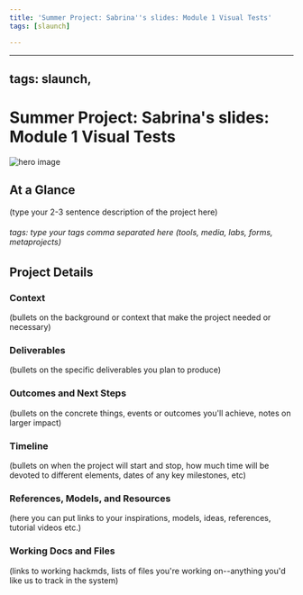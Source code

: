 ```yaml
---
title: 'Summer Project: Sabrina''s slides: Module 1 Visual Tests'
tags: [slaunch]

---
```


---
tags: slaunch, 
---
# Summer Project: Sabrina's slides: Module 1 Visual Tests

![hero image](link/to/your/hero/image)

## At a Glance

(type your 2-3 sentence description of the project here)

###### tags: type your tags comma separated here (tools, media, labs, forms, metaprojects)

## Project Details

### Context

(bullets on the background or context that make the project needed or necessary)

### Deliverables 
(bullets on the specific deliverables you plan to produce)


### Outcomes and Next Steps

(bullets on the concrete things, events or outcomes you'll achieve, notes on larger impact)

### Timeline

(bullets on when the project will start and stop, how much time will be devoted to different elements, dates of any key milestones, etc)


### References, Models, and Resources 
(here you can put links to your inspirations, models, ideas, references, tutorial videos etc.)

### Working Docs and Files

(links to working hackmds, lists of files you're working on--anything you'd like us to track in the system)